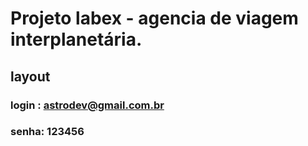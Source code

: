 # Projeto labex - agencia de viagem interplanetária.

## layout

### login : astrodev@gmail.com.br
### senha: 123456